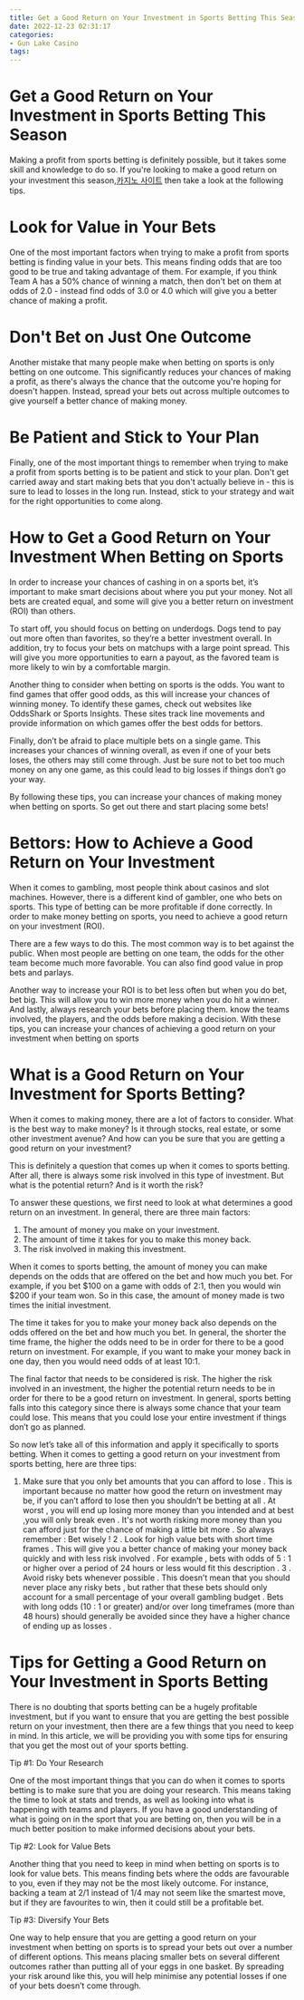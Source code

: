 ```yaml
---
title: Get a Good Return on Your Investment in Sports Betting This Season
date: 2022-12-23 02:31:17
categories:
- Gun Lake Casino
tags:
---
```



#  Get a Good Return on Your Investment in Sports Betting This Season

Making a profit from sports betting is definitely possible, but it takes some skill and knowledge to do so. If you're looking to make a good return on your investment this season,[카지노 사이트](https://choegocasino.com/) then take a look at the following tips.

# Look for Value in Your Bets

One of the most important factors when trying to make a profit from sports betting is finding value in your bets. This means finding odds that are too good to be true and taking advantage of them. For example, if you think Team A has a 50% chance of winning a match, then don't bet on them at odds of 2.0 - instead find odds of 3.0 or 4.0 which will give you a better chance of making a profit.

# Don't Bet on Just One Outcome

Another mistake that many people make when betting on sports is only betting on one outcome. This significantly reduces your chances of making a profit, as there's always the chance that the outcome you're hoping for doesn't happen. Instead, spread your bets out across multiple outcomes to give yourself a better chance of making money.

# Be Patient and Stick to Your Plan

Finally, one of the most important things to remember when trying to make a profit from sports betting is to be patient and stick to your plan. Don't get carried away and start making bets that you don't actually believe in - this is sure to lead to losses in the long run. Instead, stick to your strategy and wait for the right opportunities to come along.

#  How to Get a Good Return on Your Investment When Betting on Sports

In order to increase your chances of cashing in on a sports bet, it’s important to make smart decisions about where you put your money. Not all bets are created equal, and some will give you a better return on investment (ROI) than others.

To start off, you should focus on betting on underdogs. Dogs tend to pay out more often than favorites, so they’re a better investment overall. In addition, try to focus your bets on matchups with a large point spread. This will give you more opportunities to earn a payout, as the favored team is more likely to win by a comfortable margin.

Another thing to consider when betting on sports is the odds. You want to find games that offer good odds, as this will increase your chances of winning money. To identify these games, check out websites like OddsShark or Sports Insights. These sites track line movements and provide information on which games offer the best odds for bettors.

Finally, don’t be afraid to place multiple bets on a single game. This increases your chances of winning overall, as even if one of your bets loses, the others may still come through. Just be sure not to bet too much money on any one game, as this could lead to big losses if things don’t go your way.

By following these tips, you can increase your chances of making money when betting on sports. So get out there and start placing some bets!

#  Bettors: How to Achieve a Good Return on Your Investment

When it comes to gambling, most people think about casinos and slot machines. However, there is a different kind of gambler, one who bets on sports. This type of betting can be more profitable if done correctly. In order to make money betting on sports, you need to achieve a good return on your investment (ROI).

There are a few ways to do this. The most common way is to bet against the public. When most people are betting on one team, the odds for the other team become much more favorable. You can also find good value in prop bets and parlays.

Another way to increase your ROI is to bet less often but when you do bet, bet big. This will allow you to win more money when you do hit a winner. And lastly, always research your bets before placing them. know the teams involved, the players, and the odds before making a decision. With these tips, you can increase your chances of achieving a good return on your investment when betting on sports

#  What is a Good Return on Your Investment for Sports Betting?

When it comes to making money, there are a lot of factors to consider. What is the best way to make money? Is it through stocks, real estate, or some other investment avenue? And how can you be sure that you are getting a good return on your investment?

This is definitely a question that comes up when it comes to sports betting. After all, there is always some risk involved in this type of investment. But what is the potential return? And is it worth the risk?

To answer these questions, we first need to look at what determines a good return on an investment. In general, there are three main factors:

1. The amount of money you make on your investment.
2. The amount of time it takes for you to make this money back.
3. The risk involved in making this investment.

When it comes to sports betting, the amount of money you can make depends on the odds that are offered on the bet and how much you bet. For example, if you bet $100 on a game with odds of 2:1, then you would win $200 if your team won. So in this case, the amount of money made is two times the initial investment.

The time it takes for you to make your money back also depends on the odds offered on the bet and how much you bet. In general, the shorter the time frame, the higher the odds need to be in order for there to be a good return on investment. For example, if you want to make your money back in one day, then you would need odds of at least 10:1.

The final factor that needs to be considered is risk. The higher the risk involved in an investment, the higher the potential return needs to be in order for there to be a good return on investment. In general, sports betting falls into this category since there is always some chance that your team could lose. This means that you could lose your entire investment if things don’t go as planned.

So now let’s take all of this information and apply it specifically to sports betting. When it comes to getting a good return on your investment from sports betting, here are three tips:

1. Make sure that you only bet amounts that you can afford to lose . This is important because no matter how good the return on investment may be, if you can’t afford to lose then you shouldn’t be betting at all .  At worst , you will end up losing more money than you intended and at best ,you will only break even .  It's not worth risking more money than you can afford just for the chance of making a little bit more .  So always remember :  Bet wisely ! 
2 . Look for high value bets with short time frames . This will give you a better chance of making your money back quickly and with less risk involved .  For example , bets with odds of 5 : 1 or higher over a period of 24 hours or less would fit this description .  3 . Avoid risky bets whenever possible . This doesn’t mean that you should never place any risky bets , but rather that these bets should only account for a small percentage of your overall gambling budget . Bets with long odds (10 : 1 or greater) and/or over long timeframes (more than 48 hours) should generally be avoided since they have a higher chance of ending up as losses .

#  Tips for Getting a Good Return on Your Investment in Sports Betting

There is no doubting that sports betting can be a hugely profitable investment, but if you want to ensure that you are getting the best possible return on your investment, then there are a few things that you need to keep in mind. In this article, we will be providing you with some tips for ensuring that you get the most out of your sports betting.

Tip #1: Do Your Research

One of the most important things that you can do when it comes to sports betting is to make sure that you are doing your research. This means taking the time to look at stats and trends, as well as looking into what is happening with teams and players. If you have a good understanding of what is going on in the sport that you are betting on, then you will be in a much better position to make informed decisions about your bets.

Tip #2: Look for Value Bets

Another thing that you need to keep in mind when betting on sports is to look for value bets. This means finding bets where the odds are favourable to you, even if they may not be the most likely outcome. For instance, backing a team at 2/1 instead of 1/4 may not seem like the smartest move, but if they are favourites to win, then it could still be a profitable bet.

Tip #3: Diversify Your Bets

One way to help ensure that you are getting a good return on your investment when betting on sports is to spread your bets out over a number of different options. This means placing smaller bets on several different outcomes rather than putting all of your eggs in one basket. By spreading your risk around like this, you will help minimise any potential losses if one of your bets doesn’t come through.